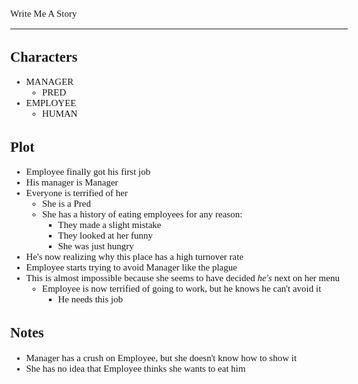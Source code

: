 <Style>
    Body {
        Font-size: 15px;
        Font-family: Verdana;
    };
</Style>

Write Me A Story
****************
Characters
----------
- MANAGER
    - PRED
- EMPLOYEE
    - HUMAN

Plot
----
- Employee finally got his first job
- His manager is Manager
- Everyone is terrified of her
    - She is a Pred
    - She has a history of eating employees for any reason:
        - They made a slight mistake
        - They looked at her funny
        - She was just hungry
- He's now realizing why this place has a high turnover rate
- Employee starts trying to avoid Manager like the plague
- This is almost impossible because she seems to have decided _he's_ next on her menu
    - Employee is now terrified of going to work, but he knows he can't avoid it
        - He needs this job

Notes
-----
- Manager has a crush on Employee, but she doesn't know how to show it
- She has no idea that Employee thinks she wants to eat him